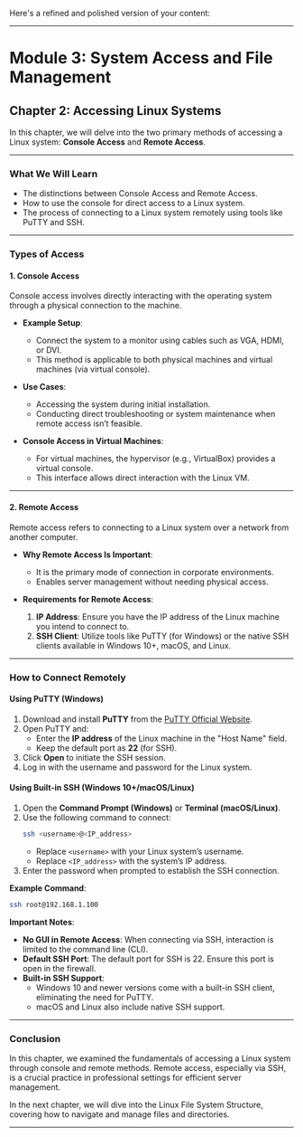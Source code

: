 Here's a refined and polished version of your content:

---

# Module 3: System Access and File Management

## Chapter 2: Accessing Linux Systems

In this chapter, we will delve into the two primary methods of accessing a Linux system: **Console Access** and **Remote Access**.

---

### **What We Will Learn**  
- The distinctions between Console Access and Remote Access.  
- How to use the console for direct access to a Linux system.  
- The process of connecting to a Linux system remotely using tools like PuTTY and SSH.  

---

### **Types of Access**

#### 1. **Console Access**  
Console access involves directly interacting with the operating system through a physical connection to the machine.

- **Example Setup**:  
  - Connect the system to a monitor using cables such as VGA, HDMI, or DVI.  
  - This method is applicable to both physical machines and virtual machines (via virtual console).

- **Use Cases**:  
  - Accessing the system during initial installation.  
  - Conducting direct troubleshooting or system maintenance when remote access isn’t feasible.

- **Console Access in Virtual Machines**:  
  - For virtual machines, the hypervisor (e.g., VirtualBox) provides a virtual console.  
  - This interface allows direct interaction with the Linux VM.

---

#### 2. **Remote Access**  
Remote access refers to connecting to a Linux system over a network from another computer.

- **Why Remote Access Is Important**:  
  - It is the primary mode of connection in corporate environments.  
  - Enables server management without needing physical access.

- **Requirements for Remote Access**:  
  1. **IP Address**: Ensure you have the IP address of the Linux machine you intend to connect to.  
  2. **SSH Client**: Utilize tools like PuTTY (for Windows) or the native SSH clients available in Windows 10+, macOS, and Linux.

---

### **How to Connect Remotely**

#### **Using PuTTY (Windows)**  
1. Download and install **PuTTY** from the [PuTTY Official Website](https://www.putty.org/).  
2. Open PuTTY and:  
   - Enter the **IP address** of the Linux machine in the "Host Name" field.  
   - Keep the default port as **22** (for SSH).  
3. Click **Open** to initiate the SSH session.  
4. Log in with the username and password for the Linux system.  

#### **Using Built-in SSH (Windows 10+/macOS/Linux)**  
1. Open the **Command Prompt (Windows)** or **Terminal (macOS/Linux)**.  
2. Use the following command to connect:
   ```bash
   ssh <username>@<IP_address>
   ```
   - Replace `<username>` with your Linux system’s username.
   - Replace `<IP_address>` with the system’s IP address.
3. Enter the password when prompted to establish the SSH connection.

**Example Command**:
```bash
ssh root@192.168.1.100
```

**Important Notes**:
- **No GUI in Remote Access**: When connecting via SSH, interaction is limited to the command line (CLI).
- **Default SSH Port**: The default port for SSH is 22. Ensure this port is open in the firewall.
- **Built-in SSH Support**:
  - Windows 10 and newer versions come with a built-in SSH client, eliminating the need for PuTTY.
  - macOS and Linux also include native SSH support.

---

### **Conclusion**  
In this chapter, we examined the fundamentals of accessing a Linux system through console and remote methods. Remote access, especially via SSH, is a crucial practice in professional settings for efficient server management.

In the next chapter, we will dive into the Linux File System Structure, covering how to navigate and manage files and directories.

---
